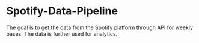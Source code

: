 # Spotify-Data-Pipeline
The goal is to get the data from the Spotify platform through API for weekly bases. The data is further used for analytics.
